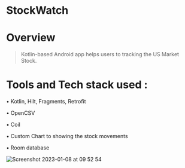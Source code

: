 # StockWatch

# Overview
> Kotlin-based Android app helps users to tracking the US Market Stock.


# Tools and Tech stack used :

• Kotlin, Hilt, Fragments, Retrofit

• OpenCSV

• Coil

• Custom Chart to showing the stock movements

• Room database 

![Screenshot 2023-01-08 at 09 52 54](https://user-images.githubusercontent.com/61715367/211173845-d0cf5ecf-9800-4c63-a3a3-9198f8f95b8b.png)

